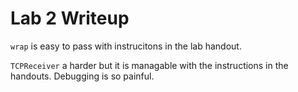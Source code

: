 Lab 2 Writeup
=============

`wrap` is easy to pass with instrucitons in the lab handout.

`TCPReceiver` a harder but it is managable with the instructions
in the handouts. Debugging is so painful.

